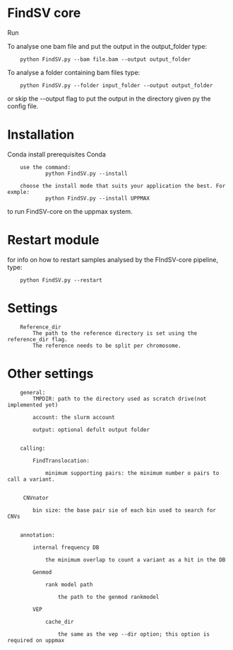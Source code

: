 FindSV core
===========
Run

To analyse one bam file and put the output in the output_folder type:

        python FindSV.py --bam file.bam --output output_folder

To analyse a folder containing bam files type:

        python FindSV.py --folder input_folder --output output_folder

or skip the --output flag to put the output in the directory given py the config file.

Installation
============
Conda install
prerequisites
    Conda

        use the command:  
                python FindSV.py --install

        choose the install mode that suits your application the best. For exmple:
                python FindSV.py --install UPPMAX

to run FindSV-core on the uppmax system.

Restart module
============
for info on how to restart samples analysed by the FIndSV-core pipeline, type:

        python FindSV.py --restart


Settings
=========

        Reference_dir
            The path to the reference directory is set using the reference_dir flag.
            The reference needs to be split per chromosome.

Other settings
=============

        general:
            TMPDIR: path to the directory used as scratch drive(not implemented yet)

            account: the slurm account

            output: optional defult output folder


        calling:

            FindTranslocation:
  
                minimum supporting pairs: the minimum number o pairs to call a variant.
    
    
         CNVnator
  
            bin size: the base pair sie of each bin used to search for CNVs


        annotation:

            internal frequency DB
  
                the minimum overlap to count a variant as a hit in the DB
    
            Genmod
  
                rank model path
    
                    the path to the genmod rankmodel
      
            VEP
  
                cache_dir
    
                    the same as the vep --dir option; this option is required on uppmax


